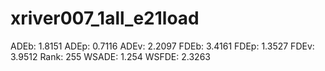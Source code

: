 # xriver007_1all_e21load

ADEb: 1.8151
ADEp: 0.7116
ADEv: 2.2097
FDEb: 3.4161
FDEp: 1.3527
FDEv: 3.9512
Rank: 255
WSADE: 1.254
WSFDE: 2.3263